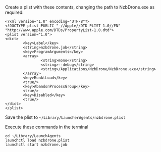 Create a plist with these contents, changing the path to NzbDrone.exe as required:

```
<?xml version="1.0" encoding="UTF-8"?>
<!DOCTYPE plist PUBLIC "-//Apple//DTD PLIST 1.0//EN" "http://www.apple.com/DTDs/PropertyList-1.0.dtd">
<plist version="1.0">
<dict>
        <key>Label</key>
        <string>nzbdrone.job</string>
        <key>ProgramArguments</key>
        <array>
                <string>mono</string>
                <string>--debug</string>
                <string>/Applications/NzbDrone/NzbDrone.exe</string>
        </array>
        <key>RunAtLoad</key>
        <true/>
        <key>AbandonProcessGroup</key>
        <true/>
        <key>Disabled</key>
        <true/>
</dict>
</plist>
```

Save the plist to `~/Library/LauncherAgents/nzbdrone.plist`

Execute these commands in the terminal

```
cd ~/Library/LaunchAgents
launchctl load nzbdrone.plist
launchctl start nzbdrone.job
```